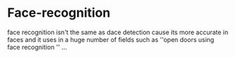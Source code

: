 # Face-recognition
face recognition isn't  the same as dace detection cause its more accurate in faces and it uses in a huge number of fields such as ''open doors using face recognition '' ...
